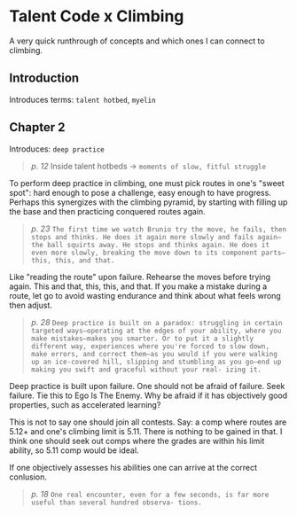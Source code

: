 # Talent Code x Climbing

A very quick runthrough of concepts and which ones I can connect to climbing.

## Introduction

Introduces terms: `talent hotbed`, `myelin`

## Chapter 2

Introduces: `deep practice`

> *p. 12* Inside talent hotbeds -> `moments of slow, fitful struggle`

To perform deep practice in climbing, one must pick routes in one's "sweet spot": hard enough to pose a challenge,
easy enough to have progress. Perhaps this synergizes with the climbing pyramid, by starting with filling up the base
and then practicing conquered routes again.

> *p. 23* ```The first time we watch Brunio try the move,
he fails, then stops and thinks. He does it again more slowly
and fails again—the ball squirts away. He stops and thinks
again. He does it even more slowly, breaking the move down
to its component parts—this, this, and that.```

Like "reading the route" upon failure. Rehearse the moves before trying again. This and that, this, this, and that.
If you make a mistake during a route, let go to avoid wasting endurance and think about what feels wrong then adjust.

> *p. 28* ```Deep practice is built on a paradox: struggling in certain
targeted ways—operating at the edges of your ability, where
you make mistakes—makes you smarter. Or to put it a slightly
different way, experiences where you're forced to slow down,
make errors, and correct them—as you would if you were
walking up an ice-covered hill, slipping and stumbling as you
go—end up making you swift and graceful without your real-
izing it.```

Deep practice is built upon failure. One should not be afraid of failure. Seek failure.
Tie this to Ego Is The Enemy. Why be afraid if it has objectively good properties, such as accelerated learning?

This is not to say one should join all contests. Say: a comp where routes are 5.12+ and one's climbing limit is 5.11.
There is nothing to be gained in that. I think one should seek out comps where the grades are within his limit ability,
so 5.11 comp would be ideal.

If one objectively assesses his abilities one can arrive at the correct conlusion.

> *p. 18* ```One real encounter, even for a
few seconds, is far more useful than several hundred observa-
tions.```



